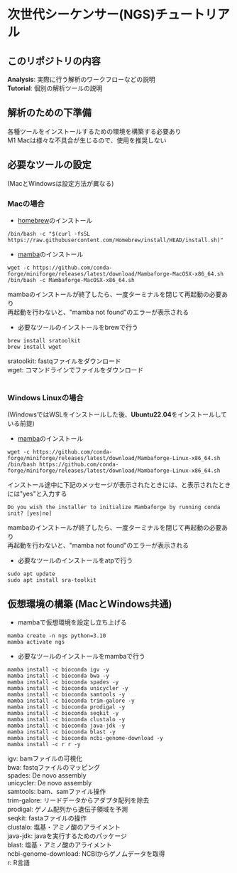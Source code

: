 # 次世代シーケンサー(NGS)チュートリアル 

## このリポジトリの内容
**Analysis**: 実際に行う解析のワークフローなどの説明  
**Tutorial**: 個別の解析ツールの説明  

## 解析のための下準備
各種ツールをインストールするための環境を構築する必要あり  
M1 Macは様々な不具合が生じるので、使用を推奨しない

## 必要なツールの設定
(MacとWindowsは設定方法が異なる)  

### Macの場合
- [homebrew](https://brew.sh/index_ja)のインストール
```
/bin/bash -c "$(curl -fsSL https://raw.githubusercontent.com/Homebrew/install/HEAD/install.sh)"	
```
- [mamba](https://github.com/conda-forge/miniforge)のインストール
```
wget -c https://github.com/conda-forge/miniforge/releases/latest/download/Mambaforge-MacOSX-x86_64.sh
/bin/bash -c Mambaforge-MacOSX-x86_64.sh
```
mambaのインストールが終了したら、一度ターミナルを閉じて再起動の必要あり  
再起動を行わないと、"mamba not found"のエラーが表示される

- 必要なツールのインストールをbrewで行う
```
brew install sratoolkit  
brew install wget  
```
sratoolkit: fastqファイルをダウンロード  
wget: コマンドラインでファイルをダウンロード  
<br>  

### Windows Linuxの場合
(WindowsではWSLをインストールした後、**Ubuntu22.04**をインストールしている前提)
- [mamba](https://github.com/conda-forge/miniforge)のインストール
```
wget -c https://github.com/conda-forge/miniforge/releases/latest/download/Mambaforge-Linux-x86_64.sh
/bin/bash https://github.com/conda-forge/miniforge/releases/latest/download/Mambaforge-Linux-x86_64.sh  
```
インストール途中に下記のメッセージが表示されたときには、と表示されたときには"yes"と入力する  
```
Do you wish the installer to initialize Mambaforge by running conda init? [yes|no]
```

mambaのインストールが終了したら、一度ターミナルを閉じて再起動の必要あり   
再起動を行わないと、"mamba not found"のエラーが表示される
  
- 必要なツールのインストールをatpで行う
```
sudo apt update
sudo apt install sra-toolkit
```

## 仮想環境の構築 (MacとWindows共通)
- mambaで仮想環境を設定し立ち上げる
```
mamba create -n ngs python=3.10
mamba activate ngs
```

- 必要なツールのインストールをmambaで行う
```
mamba install -c bioconda igv -y
mamba install -c bioconda bwa -y
mamba install -c bioconda spades -y
mamba install -c bioconda unicycler -y
mamba install -c bioconda samtools -y
mamba install -c bioconda trim-galore -y
mamba install -c bioconda prodigal -y
mamba install -c bioconda seqkit -y
mamba install -c bioconda clustalo -y
mamba install -c bioconda java-jdk -y
mamba install -c bioconda blast -y
mamba install -c bioconda ncbi-genome-download -y
mamba install -c r r -y
```
igv: bamファイルの可視化  
bwa: fastqファイルのマッピング  
spades: De novo assembly  
unicycler: De novo assembly  
samtools: bam、samファイル操作  
trim-galore: リードデータからアダプタ配列を除去  
prodigal: ゲノム配列から遺伝子領域を予測   
seqkit: fastaファイルの操作  
clustalo: 塩基・アミノ酸のアライメント  
java-jdk: javaを実行するためのパッケージ  
blast: 塩基・アミノ酸のアライメント  
ncbi-genome-download: NCBIからゲノムデータを取得  
r: R言語 
